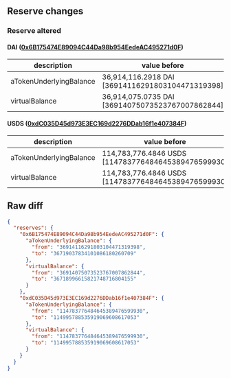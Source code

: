 ## Reserve changes

### Reserve altered

#### DAI ([0x6B175474E89094C44Da98b954EedeAC495271d0F](https://etherscan.io/address/0x6B175474E89094C44Da98b954EedeAC495271d0F))

| description | value before | value after |
| --- | --- | --- |
| aTokenUnderlyingBalance | 36,914,116.2918 DAI [36914116291803104471319398] | 36,719,037.8341 DAI [36719037834101086180260709] |
| virtualBalance | 36,914,075.0735 DAI [36914075073523767007862844] | 36,718,996.6158 DAI [36718996615821748716804155] |


#### USDS ([0xdC035D45d973E3EC169d2276DDab16f1e407384F](https://etherscan.io/address/0xdC035D45d973E3EC169d2276DDab16f1e407384F))

| description | value before | value after |
| --- | --- | --- |
| aTokenUnderlyingBalance | 114,783,776.4846 USDS [114783776484645389476599930] | 114,995,788.5359 USDS [114995788535919069608617053] |
| virtualBalance | 114,783,776.4846 USDS [114783776484645389476599930] | 114,995,788.5359 USDS [114995788535919069608617053] |


## Raw diff

```json
{
  "reserves": {
    "0x6B175474E89094C44Da98b954EedeAC495271d0F": {
      "aTokenUnderlyingBalance": {
        "from": "36914116291803104471319398",
        "to": "36719037834101086180260709"
      },
      "virtualBalance": {
        "from": "36914075073523767007862844",
        "to": "36718996615821748716804155"
      }
    },
    "0xdC035D45d973E3EC169d2276DDab16f1e407384F": {
      "aTokenUnderlyingBalance": {
        "from": "114783776484645389476599930",
        "to": "114995788535919069608617053"
      },
      "virtualBalance": {
        "from": "114783776484645389476599930",
        "to": "114995788535919069608617053"
      }
    }
  }
}
```